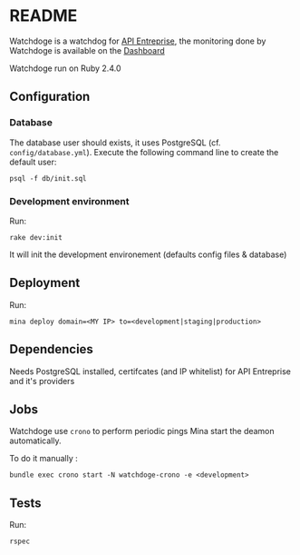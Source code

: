 # README

Watchdoge is a watchdog for [API Entreprise](https://github.com/etalab/apientreprise), the monitoring done by Watchdoge is available on the [Dashboard](https://github.com/etalab/dashboard_apientreprise)

Watchdoge run on Ruby 2.4.0

## Configuration

### Database

The database user should exists, it uses PostgreSQL (cf. `config/database.yml`). Execute the following command line to create the default user:

`psql -f db/init.sql`

### Development environment

Run:

`rake dev:init`

It will init the development environement (defaults config files & database)

## Deployment

Run:

`mina deploy domain=<MY IP> to=<development|staging|production>`

## Dependencies
Needs PostgreSQL installed,  certifcates (and IP whitelist) for API Entreprise and it's providers

## Jobs
Watchdoge use `crono` to perform periodic pings Mina start the deamon automatically.

To do it manually :

`bundle exec crono start -N watchdoge-crono -e <development>`

## Tests
Run:

`rspec`
